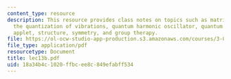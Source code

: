 ```yaml
---
content_type: resource
description: This resource provides class notes on topics such as matrix formulation,
  the quantization of vibrations, quantum harmonic oscillator, quantum oscillator
  applet, structure, symmetry, and group therapy.
file: https://ol-ocw-studio-app-production.s3.amazonaws.com/courses/3-012-fundamentals-of-materials-science-fall-2005/18a34b4c1020ffbcee8c849efabff534_lec13b.pdf
file_type: application/pdf
resourcetype: Document
title: lec13b.pdf
uid: 18a34b4c-1020-ffbc-ee8c-849efabff534
---
```

